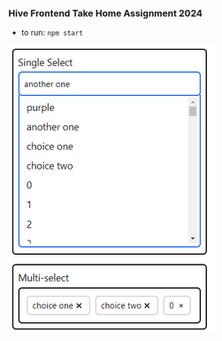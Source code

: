 ### Hive Frontend Take Home Assignment 2024
- to run: `npm start`


![screenshot](./screenshots/screenshot.png?raw=true "screenshot")